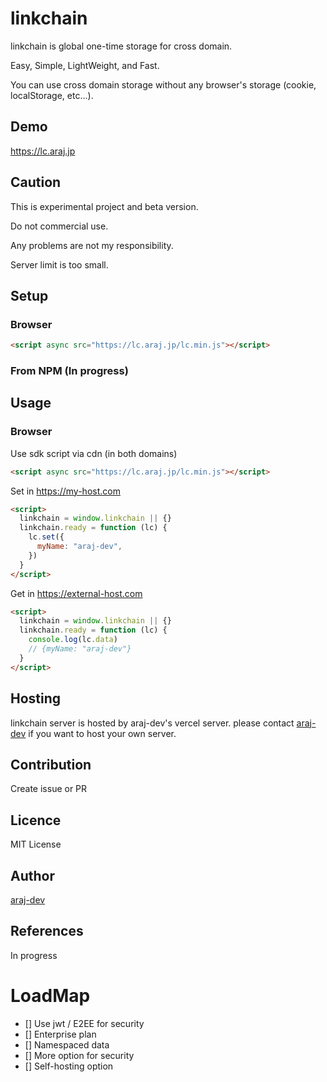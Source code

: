 # linkchain

linkchain is global one-time storage for cross domain.

Easy, Simple, LightWeight, and Fast.

You can use cross domain storage without any browser's storage (cookie, localStorage, etc...).

## Demo
https://lc.araj.jp

## Caution

This is experimental project and beta version.

Do not commercial use.

Any problems are not my responsibility.

Server limit is too small.

## Setup

### Browser

```html
<script async src="https://lc.araj.jp/lc.min.js"></script>
```

### From NPM (In progress)

## Usage

### Browser

Use sdk script via cdn (in both domains)

```html
<script async src="https://lc.araj.jp/lc.min.js"></script>
```

Set in https://my-host.com

```html
<script>
  linkchain = window.linkchain || {}
  linkchain.ready = function (lc) {
    lc.set({
      myName: "araj-dev",
    })
  }
</script>
```

Get in https://external-host.com

```html
<script>
  linkchain = window.linkchain || {}
  linkchain.ready = function (lc) {
    console.log(lc.data)
    // {myName: "araj-dev"}
  }
</script>
```

## Hosting

linkchain server is hosted by araj-dev's vercel server.
please contact [araj-dev](ja.fileonly@gmail.com) if you want to host your own server.

## Contribution

Create issue or PR

## Licence

MIT License

## Author

[araj-dev](https://github.com/araj-dev)

## References

In progress

# LoadMap

- [] Use jwt / E2EE for security
- [] Enterprise plan
- [] Namespaced data
- [] More option for security
- [] Self-hosting option
